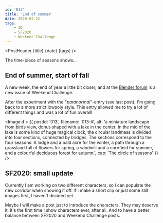 ```yaml
---
id: '013'
title: 'End of summer'
date: 2020-09-22
tags:
    - 3D
    - SF2020
    - Weekend Challenge
---
```




<script>
    import Image from '$lib/Image.svelte'
	import PostHeader from '$lib/PostHeader.svelte'
</script>



<PostHeader {title} {date} {tags} />

The time-piece of seasons shows...

## End of summer, start of fall

A new week, the end of year a little bit closer, and at the <a href="https://blenderartists.org/c/contests/weekend-challenge/25" target="_blank" rel="noopener noreferrer">Blender forum</a> is a new issue of Weekend Challenge.

After the experiment with the "*paranormal*"-entry (see last post), I'm going back to a more strict lowpoly style. This entry allowed me to try a lof of different things and was a lot of fun overall!

<Image d = {{ postId: '013', filename: '013-A',
	alt: 'a miniature landscape from birds view, donut-shaped with a lake in the center. In the mid of the lake is some kind of huge magical clock, the circular landmass is divided into four sections, connected by bridges. The sections correspond to the four seasons: A lodge and a bald acre for the winter, a path through a grassland full of flowers for spring, a windmill and a cornfield for summer, and a colourful deciduous forest for autumn.',
	cap: 'The circle of seasons'
}} />

## SF2020: small update

Currently I am working on two different characters, so I can populate the new corridor when showing it off. If I make a short clip or just some still images first, I haven't decided yet.

Maybe I will make a post just to introduce the characters. They may deserve it, it's the first time I show characters ever, after all. And to have a better balance between SF2020 and Weekend Challenge posts.
